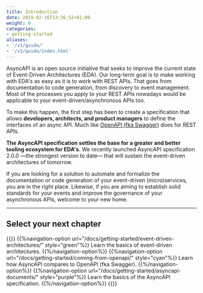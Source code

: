 ```yaml
---
title: Introduction
date: 2019-02-16T13:56:52+01:00
weight: 0
categories:
- getting-started
aliases:
- '/v1/guide/'
- '/v1/guide/index.html'
---
```


AsyncAPI is an open source initiative that seeks to improve the current state of Event-Driven Architectures (EDA). Our long-term goal is to make working with EDA's as easy as it is to work with REST APIs. That goes from documentation to code generation, from discovery to event management. Most of the processes you apply to your REST APIs nowadays would be applicable to your event-driven/asynchronous APIs too.

To make this happen, the first step has been to create a specification that allows **developers, architects, and product managers** to define the interfaces of an async API. Much like [OpenAPI (fka Swagger)](https://github.com/OAI/OpenAPI-Specification) does for REST APIs.

**The AsyncAPI specification settles the base for a greater and better tooling ecosystem for EDA's**. We recently launched AsyncAPI specification 2.0.0 —the strongest version to date— that will sustain the event-driven architectures of tomorrow.

If you are looking for a solution to automate and formalize the documentation or code generation of your event-driven (micro)services, you are in the right place. Likewise, if you are aiming to establish solid standards for your events and improve the governance of your asynchronous APIs, welcome to your new home.

---

## Select your next chapter

{{<navigation-options>}}
{{%navigation-option url="/docs/getting-started/event-driven-architectures/" style="green"%}}
Learn the basics of event-driven architectures.
{{%/navigation-option%}}
{{%navigation-option url="/docs/getting-started/coming-from-openapi/" style="cyan"%}}
Learn how AsyncAPI compares to OpenAPI (fka Swagger).
{{%/navigation-option%}}
{{%navigation-option url="/docs/getting-started/asyncapi-documents/" style="purple"%}}
Learn the basics of the AsyncAPI specification.
{{%/navigation-option%}}
{{</navigation-options>}}
